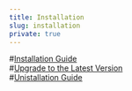 ```yaml
---
title: Installation
slug: installation
private: true
---
```


#[Installation Guide](installation-guide.md)  
#[Upgrade to the Latest Version](upgrade-latest-version.md)  
#[Unistallation Guide](uninstallation-guide.md)
